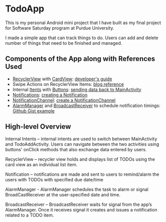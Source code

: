 # TodoApp
This is my personal Android mini project that I have built as my final project for Software Saturday program at Purdue University.

I made a simple app that can track things to do. Users can add and delete number of things that need to be finished and managed.

## Components of the App along with References Used
- [RecyclerView](https://developer.android.com/reference/androidx/recyclerview/widget/RecyclerView) with [CardView](https://developer.android.com/reference/androidx/cardview/widget/CardView): [developer's guide](https://developer.android.com/guide/topics/ui/layout/cardview.html)
- Swipe Actions on RecyclerView Items: [blog reference](https://codeburst.io/android-swipe-menu-with-recyclerview-8f28a235ff28)
- Internal [Itents](https://developer.android.com/reference/android/content/Intent) with [Buttons](https://developer.android.com/reference/android/widget/Button): [sending data back to MainActivity](https://developer.android.com/reference/android/app/Activity.html#startActivityForResult(android.content.Intent,%20int))
- [Notifications](https://developer.android.com/reference/android/app/Notification): [creating a Notification](https://developer.android.com/training/notify-user/build-notification)
- [NotificationChannel](https://developer.android.com/reference/android/app/NotificationChannel): [create a NotificationChannel](https://developer.android.com/training/notify-user/channels)
- [AlarmManager](https://developer.android.com/reference/android/app/AlarmManager) and [BroadcastReceiver](https://developer.android.com/reference/android/content/BroadcastReceiver) to schedule notification timings: [Github Gist example](https://gist.github.com/BrandonSmith/6679223)

## High-level Overview
Internal Intents – internal intents are used to switch between MainActivity and TodoAddActivity. Users can navigate between the two activities using buttons' onClick methods that also exchange data entered by users.

RecyclerView – recycler view holds and displays list of TODOs using the card view as an individual list item.

Notification – notifications are made and sent to users to remind/alarm the users with TODOs with specified due date/time

AlarmManager - AlarmManager schedules the task to alarm or signal BroadCastReceiver at the user-specified date and time.

BroadcastReceiver – BroadcastReceiver waits for signal from the app’s AlarmManager. Once it receives signal it creates and issues a notification related to a TODO item.
